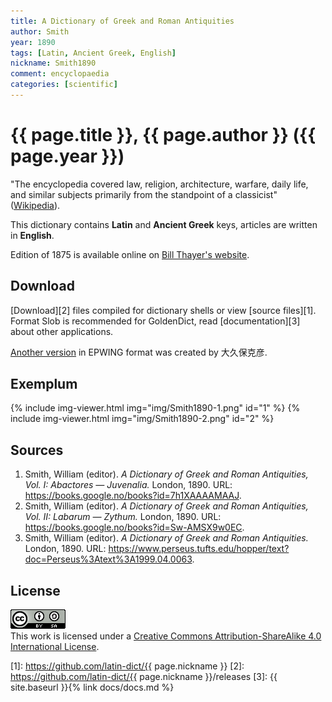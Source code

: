 ```yaml
---
title: A Dictionary of Greek and Roman Antiquities
author: Smith
year: 1890
tags: [Latin, Ancient Greek, English]
nickname: Smith1890
comment: encyclopaedia
categories: [scientific]
---
```

# {{ page.title }}, {{ page.author }} ({{ page.year }})

"The encyclopedia covered law, religion, architecture, warfare, daily life, and similar subjects primarily from the standpoint of a classicist" ([Wikipedia](https://en.wikipedia.org/wiki/A_Dictionary_of_Greek_and_Roman_Antiquities)).

This dictionary contains **Latin** and **Ancient Greek** keys, articles are written in **English**.

Edition of 1875 is available online on [Bill Thayer's website](http://penelope.uchicago.edu/Thayer/E/Roman/Texts/secondary/SMIGRA/home.html).


## Download

[Download][2] files compiled for dictionary shells or view [source files][1]. Format Slob is recommended for GoldenDict, read [documentation][3] about other applications.

[Another version](http://classicalepwing.osdn.jp/download.html) in EPWING format was created by 大久保克彦.


## Exemplum

{% include img-viewer.html img="img/Smith1890-1.png" id="1" %}
{% include img-viewer.html img="img/Smith1890-2.png" id="2" %}


## Sources

1. Smith, William (editor). _A Dictionary of Greek and Roman Antiquities, Vol. I: Abactores — Juvenalia._ London, 1890. URL: <https://books.google.no/books?id=7h1XAAAAMAAJ>.
1. Smith, William (editor). _A Dictionary of Greek and Roman Antiquities, Vol. II: Labarum — Zythum._ London, 1890. URL: <https://books.google.no/books?id=Sw-AMSX9w0EC>.
1. Smith, William (editor). _A Dictionary of Greek and Roman Antiquities._ London, 1890. URL: <https://www.perseus.tufts.edu/hopper/text?doc=Perseus%3Atext%3A1999.04.0063>.


## License

[![CC BY-NC-SA](/assets/img/license-by-sa.png)](https://creativecommons.org/licenses/by-sa/4.0/)\
This work is licensed under a [Creative Commons Attribution-ShareAlike 4.0 International License](https://creativecommons.org/licenses/by-sa/4.0/).

[1]: https://github.com/latin-dict/{{ page.nickname }}
[2]: https://github.com/latin-dict/{{ page.nickname }}/releases
[3]: {{ site.baseurl }}{% link docs/docs.md %}
